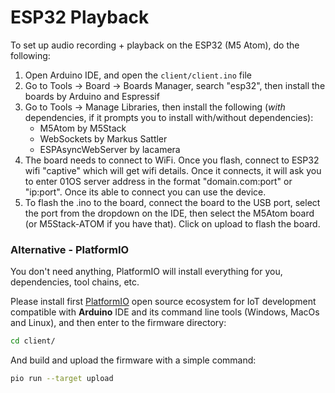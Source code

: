 # ESP32 Playback

To set up audio recording + playback on the ESP32 (M5 Atom), do the following:

1. Open Arduino IDE, and open the `client/client.ino` file
2. Go to Tools -> Board -> Boards Manager, search "esp32", then install the boards by Arduino and Espressif
3. Go to Tools -> Manage Libraries, then install the following (_with_ dependencies, if it prompts you to install with/without dependencies):
    - M5Atom by M5Stack
    - WebSockets by Markus Sattler
    - ESPAsyncWebServer by lacamera
4. The board needs to connect to WiFi. Once you flash, connect to ESP32 wifi "captive" which will get wifi details. Once it connects, it will ask you to enter 01OS server address in the format "domain.com:port" or "ip:port". Once its able to connect you can use the device.
5. To flash the .ino to the board, connect the board to the USB port, select the port from the dropdown on the IDE, then select the M5Atom board (or M5Stack-ATOM if you have that). Click on upload to flash the board.

### Alternative - PlatformIO

You don't need anything, PlatformIO will install everything for you, dependencies, tool chains, etc.

Please install first [PlatformIO](http://platformio.org/) open source ecosystem for IoT development compatible with **Arduino** IDE and its command line tools (Windows, MacOs and Linux), and then enter to the firmware directory:

```bash
cd client/
``` 

And build and upload the firmware with a simple command:

```bash
pio run --target upload
``` 

